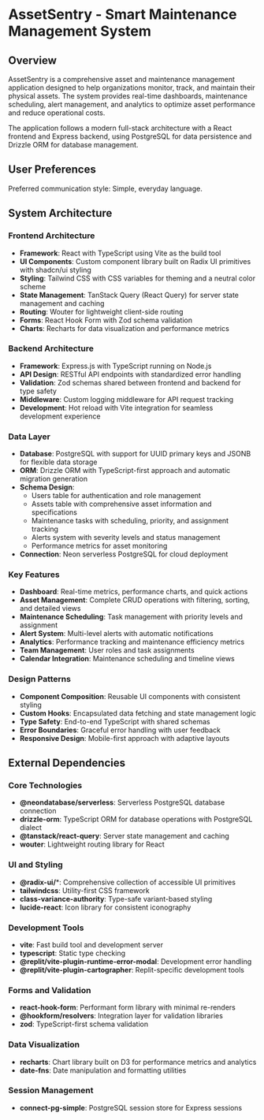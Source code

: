 # AssetSentry - Smart Maintenance Management System

## Overview

AssetSentry is a comprehensive asset and maintenance management application designed to help organizations monitor, track, and maintain their physical assets. The system provides real-time dashboards, maintenance scheduling, alert management, and analytics to optimize asset performance and reduce operational costs.

The application follows a modern full-stack architecture with a React frontend and Express backend, using PostgreSQL for data persistence and Drizzle ORM for database management.

## User Preferences

Preferred communication style: Simple, everyday language.

## System Architecture

### Frontend Architecture
- **Framework**: React with TypeScript using Vite as the build tool
- **UI Components**: Custom component library built on Radix UI primitives with shadcn/ui styling
- **Styling**: Tailwind CSS with CSS variables for theming and a neutral color scheme
- **State Management**: TanStack Query (React Query) for server state management and caching
- **Routing**: Wouter for lightweight client-side routing
- **Forms**: React Hook Form with Zod schema validation
- **Charts**: Recharts for data visualization and performance metrics

### Backend Architecture
- **Framework**: Express.js with TypeScript running on Node.js
- **API Design**: RESTful API endpoints with standardized error handling
- **Validation**: Zod schemas shared between frontend and backend for type safety
- **Middleware**: Custom logging middleware for API request tracking
- **Development**: Hot reload with Vite integration for seamless development experience

### Data Layer
- **Database**: PostgreSQL with support for UUID primary keys and JSONB for flexible data storage
- **ORM**: Drizzle ORM with TypeScript-first approach and automatic migration generation
- **Schema Design**: 
  - Users table for authentication and role management
  - Assets table with comprehensive asset information and specifications
  - Maintenance tasks with scheduling, priority, and assignment tracking
  - Alerts system with severity levels and status management
  - Performance metrics for asset monitoring
- **Connection**: Neon serverless PostgreSQL for cloud deployment

### Key Features
- **Dashboard**: Real-time metrics, performance charts, and quick actions
- **Asset Management**: Complete CRUD operations with filtering, sorting, and detailed views
- **Maintenance Scheduling**: Task management with priority levels and assignment
- **Alert System**: Multi-level alerts with automatic notifications
- **Analytics**: Performance tracking and maintenance efficiency metrics
- **Team Management**: User roles and task assignments
- **Calendar Integration**: Maintenance scheduling and timeline views

### Design Patterns
- **Component Composition**: Reusable UI components with consistent styling
- **Custom Hooks**: Encapsulated data fetching and state management logic
- **Type Safety**: End-to-end TypeScript with shared schemas
- **Error Boundaries**: Graceful error handling with user feedback
- **Responsive Design**: Mobile-first approach with adaptive layouts

## External Dependencies

### Core Technologies
- **@neondatabase/serverless**: Serverless PostgreSQL database connection
- **drizzle-orm**: TypeScript ORM for database operations with PostgreSQL dialect
- **@tanstack/react-query**: Server state management and caching
- **wouter**: Lightweight routing library for React

### UI and Styling
- **@radix-ui/***: Comprehensive collection of accessible UI primitives
- **tailwindcss**: Utility-first CSS framework
- **class-variance-authority**: Type-safe variant-based styling
- **lucide-react**: Icon library for consistent iconography

### Development Tools
- **vite**: Fast build tool and development server
- **typescript**: Static type checking
- **@replit/vite-plugin-runtime-error-modal**: Development error handling
- **@replit/vite-plugin-cartographer**: Replit-specific development tools

### Forms and Validation
- **react-hook-form**: Performant form library with minimal re-renders
- **@hookform/resolvers**: Integration layer for validation libraries
- **zod**: TypeScript-first schema validation

### Data Visualization
- **recharts**: Chart library built on D3 for performance metrics and analytics
- **date-fns**: Date manipulation and formatting utilities

### Session Management
- **connect-pg-simple**: PostgreSQL session store for Express sessions